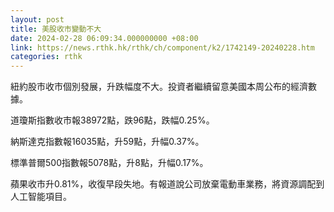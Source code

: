 ```yaml
---
layout: post
title: 美股收市變動不大
date: 2024-02-28 06:09:34.000000000 +08:00
link: https://news.rthk.hk/rthk/ch/component/k2/1742149-20240228.htm
categories: rthk
---
```


紐約股市收市個別發展，升跌幅度不大。投資者繼續留意美國本周公布的經濟數據。

道瓊斯指數收市報38972點，跌96點，跌幅0.25%。

納斯達克指數報16035點，升59點，升幅0.37%。

標準普爾500指數報5078點，升8點，升幅0.17%。

蘋果收市升0.81%，收復早段失地。有報道說公司放棄電動車業務，將資源調配到人工智能項目。

